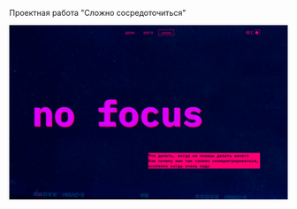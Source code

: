 Проектная работа "Сложно сосредоточиться"

![Preview](https://github.com/Shxdw007/slozhno-sosredotochitsya/blob/main/Preview/no%20focus%20dark.png)
